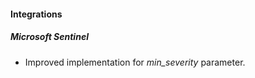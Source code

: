 
#### Integrations

##### Microsoft Sentinel

- Improved implementation for *min_severity* parameter.
